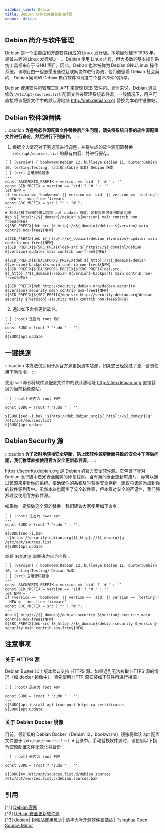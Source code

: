 ```yaml
---
sidebar_label: Debian
title: Debian 软件仓库镜像使用帮助
cname: 'debian'
---
```


## Debian 简介与软件管理

Debian 是一个由自由和开源软件组成的 Linux 发行版。本项目创建于 1993 年，是最古老的 Linux 发行版之一。Debian 使用 Linux 内核，但大多数的基本操作系统工具都来自于 GNU 项目。因此，Debian 也常被称为 Debian GNU/Linux 操作系统。该项目由一组志愿者通过互联网协作进行协调，他们遵循着 Debian 社会契约、Debian 宪法和 Debian 自由软件准则这三个基本文件的指导。

Debian 使用软件包管理工具 APT 来管理 DEB 软件包。具体来说，Debian 通过修改 `/etc/apt/sources.list` 配置文件来管理系统软件源。一般情况下，用户可直接将该配置文件中的默认源地址 <http://deb.debian.org/> 替换为本软件镜像站。

## Debian 软件源替换

:::caution
**为避免软件源配置文件替换后产生问题，请先将系统自带的软件源配置文件进行备份，然后进行下列操作。**
:::

1. 根据个人情况对下列选项进行调整，并将生成的软件源配置替换 `/etc/apt/sources.list` 的原有内容，并进行保存。

```shell varcode
[ ] (version) { bookworm:Debian 12, bullseye:Debian 11, buster:Debian 10, testing:Testing, sid:Unstable SID} Debian 版本
[ ] (src) 启用源码镜像
---
const BACKPORTS_PREFIX = version == 'sid' ? '# ' : ''
const SID_PREFIX = version == 'sid' ? '# ' : ''
let NFW = ''
if (version == 'bookworm' || version == 'sid' || version == 'testing') 
  NFW = ' non-free-firmware'
const SRC_PREFIX = src ? "" : "# ";
---
# 默认注释了源码镜像以提高 apt update 速度，如有需要可自行取消注释
deb ${_http}://${_domain}/debian ${version} main contrib non-free${NFW}
${SRC_PREFIX}deb-src ${_http}://${_domain}/debian ${version} main contrib non-free${NFW}

${SID_PREFIX}deb ${_http}://${_domain}/debian ${version}-updates main contrib non-free${NFW}
${SID_PREFIX}${SRC_PREFIX}deb-src ${_http}://${_domain}/debian ${version}-updates main contrib non-free${NFW}

${SID_PREFIX}${BACKPORTS_PREFIX}deb ${_http}://${_domain}/debian ${version}-backports main contrib non-free${NFW}
${SID_PREFIX}${BACKPORTS_PREFIX}${SRC_PREFIX}deb-src ${_http}://${_domain}/debian ${version}-backports main contrib non-free${NFW}

${SID_PREFIX}deb http://security.debian.org/debian-security ${version}-security main contrib non-free${NFW}
${SID_PREFIX}${SRC_PREFIX}deb-src http://security.debian.org/debian-security ${version}-security main contrib non-free${NFW}
```

2. 通过如下命令更新软件。

```shell varcode
[ ] (root) 是否为 root 用户
---
const SUDO = !root ? 'sudo ' : '';
---
${SUDO}apt update
```

## 一键换源

:::caution
本方法仅适用于从官方源更换到本站源，如果您已经换过了源，请勿使用下列命令。
:::

使用 `sed` 命令将软件源配置文件中的默认源地址 <http://deb.debian.org/> 直接替换为当前镜像源站。

```shell varcode
[ ] (root) 是否为 root 用户
---
const SUDO = !root ? 'sudo ' : '';
---
${SUDO}sed -i.bak 's|http://deb.debian.org|${_http}://${_domain}|g' /etc/apt/sources.list
${SUDO}apt update
```

<div id="security"></div>

## Debian Security 源

:::caution
**为了及时地获得安全更新，防止因软件源更新而导致的安全补丁滞后问题，我们推荐直接使用官方安全更新软件源。**
:::

<https://security.debian.org> 是 Debian 的官方安全软件源。它包含了针对 Debian 发行版中已知安全漏洞的修复程序。当有新的安全更新可用时，你可以通过该源来更新你的系统。要确保你的系统及时获得安全更新，建议将该源添加到你的软件源列表中。虽然本站也同步了安全软件源，但本着对安全的严谨性，我们强烈建议使用官方软件源。

如果你一定要做这个源的替换，我们建议大家使用如下命令：

```shell varcode
[ ] (root) 是否为 root 用户
---
const SUDO = !root ? 'sudo ' : '';
---
${SUDO}sed -i.bak 's|https://security.debian.org|${_http}://${_domain}|g' /etc/apt/sources.list
${SUDO}apt update
```

或将 security 源替换为以下内容：

```shell varcode
[ ] (version) { bookworm:Debian 12, bullseye:Debian 11, buster:Debian 10, testing:Testing} Debian 版本
[ ] (src) 启用源码镜像
---
const BACKPORTS_PREFIX = version == 'sid' ? '# ' : ''
const SID_PREFIX = version == 'sid' ? '# ' : ''
let NFW = ''
if (version == 'bookworm' || version == 'sid' || version == 'testing') 
  NFW = ' non-free-firmware'
const SRC_PREFIX = src ? "" : "# ";
---
deb ${_http}://${_domain}/debian-security ${version}-security main contrib non-free${NFW}
${SRC_PREFIX}deb-src ${_http}://${_domain}/debian-security ${version}-security main contrib non-free${NFW}
```

## 注意事项

### 关于 HTTPS 源

Debian Buster 以上版本默认支持 HTTPS 源。如果遇到无法拉取 HTTPS 源的情况（如 docker 镜像中），请先使用 HTTP 源安装如下软件再进行换源。

```shell varcode
[ ] (root) 是否为 root 用户
---
const SUDO = !root ? 'sudo ' : '';
---
${SUDO}apt install apt-transport-https ca-certificates
${SUDO}apt update
```

### 关于 Debian Docker 镜像

目前，最新版的 Debian Docker（Debian 12，bookworm）镜像将默认 apt 配置文件置于 `/etc/apt/sources.list.d` 目录中。手动替换软件源时，请使用以下指令使原配置文件无效化并备份：

```shell varcode
[ ] (root) 是否为 root 用户
---
const SUDO = !root ? 'sudo ' : '';
---
${SUDO}mv /etc/apt/sources.list.d/debian.sources /etc/apt/sources.list.d/debian.sources.bak
```

## 引用

[^1] [Debian 官网](https://wiki.debian.org/zh_CN/DebianIntroduction)  
[^2] [Debian 安全更新软件源](https://www.debian.org/security/faq.en.html#mirror)  
[^3] [debian | 镜像站使用帮助 | 清华大学开源软件镜像站 | Tsinghua Open Source Mirror](https://mirrors.tuna.tsinghua.edu.cn/help/debian/)  
